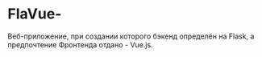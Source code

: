 # FlaVue-
Веб-приложение, при создании которого бэкенд определён на Flask, а предпочтение Фронтенда отдано - Vue.js. 
